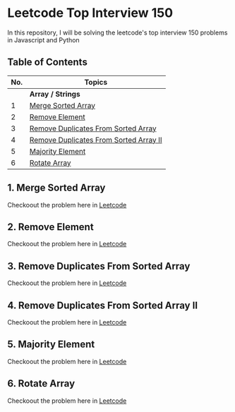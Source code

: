 # Leetcode Top Interview 150
In this repository, I will be solving the leetcode's top interview 150 problems in Javascript and Python

## Table of Contents

| No. | Topics |
| --- | --- |
|  | **Array / Strings** |
| 1 | [Merge Sorted Array](#merge-sorted-array) |
| 2 | [Remove Element](#remove-element) |
| 3 | [Remove Duplicates From Sorted Array](#remove-duplicates-from-sorted-array) |
| 4 | [Remove Duplicates From Sorted Array II](#remove-duplicates-from-sorted-array-ii) |
| 5 | [Majority Element](#majority-element) |
| 6 | [Rotate Array](#rotate-array) |

## <a id="merge-sorted-array"></a>1. Merge Sorted Array
Checkoout the problem here in [Leetcode](https://leetcode.com/problems/merge-sorted-array/description/?envType=study-plan-v2&envId=top-interview-150)

## <a id="remove-element"></a>2. Remove Element
Checkoout the problem here in [Leetcode](https://leetcode.com/problems/remove-element/description/?envType=study-plan-v2&envId=top-interview-150)

## <a id="remove-duplicates-from-sorted-array"></a>3. Remove Duplicates From Sorted Array
Checkoout the problem here in [Leetcode](https://leetcode.com/problems/remove-duplicates-from-sorted-array/?envType=study-plan-v2&envId=top-interview-150)

## <a id="remove-duplicates-from-sorted-array-ii"></a>4. Remove Duplicates From Sorted Array II
Checkoout the problem here in [Leetcode](https://leetcode.com/problems/remove-duplicates-from-sorted-array-ii/description/?envType=study-plan-v2&envId=top-interview-150)

## <a id="majority-element"></a>5. Majority Element
Checkoout the problem here in [Leetcode](https://leetcode.com/problems/majority-element/description/?envType=study-plan-v2&envId=top-interview-150)

## <a id="rotate-array"></a>6. Rotate Array
Checkoout the problem here in [Leetcode](https://leetcode.com/problems/rotate-array/description/?envType=study-plan-v2&envId=top-interview-150)
